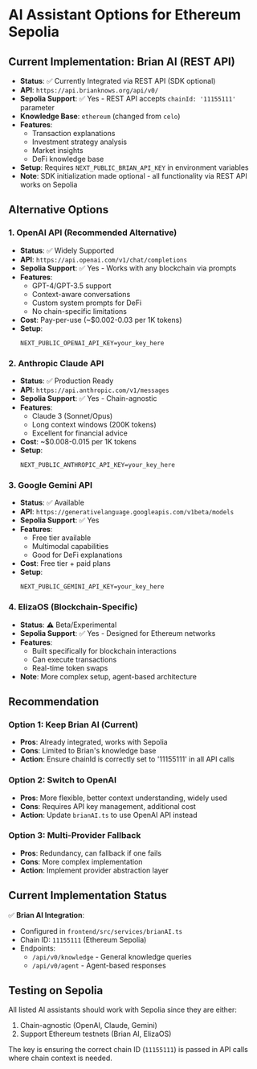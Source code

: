 # AI Assistant Options for Ethereum Sepolia

## Current Implementation: Brian AI (REST API)
- **Status**: ✅ Currently Integrated via REST API (SDK optional)
- **API**: `https://api.brianknows.org/api/v0/`
- **Sepolia Support**: ✅ Yes - REST API accepts `chainId: '11155111'` parameter
- **Knowledge Base**: `ethereum` (changed from `celo`)
- **Features**: 
  - Transaction explanations
  - Investment strategy analysis
  - Market insights
  - DeFi knowledge base
- **Setup**: Requires `NEXT_PUBLIC_BRIAN_API_KEY` in environment variables
- **Note**: SDK initialization made optional - all functionality via REST API works on Sepolia

## Alternative Options

### 1. OpenAI API (Recommended Alternative)
- **Status**: ✅ Widely Supported
- **API**: `https://api.openai.com/v1/chat/completions`
- **Sepolia Support**: ✅ Yes - Works with any blockchain via prompts
- **Features**:
  - GPT-4/GPT-3.5 support
  - Context-aware conversations
  - Custom system prompts for DeFi
  - No chain-specific limitations
- **Cost**: Pay-per-use (~$0.002-0.03 per 1K tokens)
- **Setup**: 
  ```env
  NEXT_PUBLIC_OPENAI_API_KEY=your_key_here
  ```

### 2. Anthropic Claude API
- **Status**: ✅ Production Ready
- **API**: `https://api.anthropic.com/v1/messages`
- **Sepolia Support**: ✅ Yes - Chain-agnostic
- **Features**:
  - Claude 3 (Sonnet/Opus)
  - Long context windows (200K tokens)
  - Excellent for financial advice
- **Cost**: ~$0.008-0.015 per 1K tokens
- **Setup**:
  ```env
  NEXT_PUBLIC_ANTHROPIC_API_KEY=your_key_here
  ```

### 3. Google Gemini API
- **Status**: ✅ Available
- **API**: `https://generativelanguage.googleapis.com/v1beta/models`
- **Sepolia Support**: ✅ Yes
- **Features**:
  - Free tier available
  - Multimodal capabilities
  - Good for DeFi explanations
- **Cost**: Free tier + paid plans
- **Setup**:
  ```env
  NEXT_PUBLIC_GEMINI_API_KEY=your_key_here
  ```

### 4. ElizaOS (Blockchain-Specific)
- **Status**: ⚠️ Beta/Experimental
- **Sepolia Support**: ✅ Yes - Designed for Ethereum networks
- **Features**:
  - Built specifically for blockchain interactions
  - Can execute transactions
  - Real-time token swaps
- **Note**: More complex setup, agent-based architecture

## Recommendation

### Option 1: Keep Brian AI (Current)
- **Pros**: Already integrated, works with Sepolia
- **Cons**: Limited to Brian's knowledge base
- **Action**: Ensure chainId is correctly set to '11155111' in all API calls

### Option 2: Switch to OpenAI
- **Pros**: More flexible, better context understanding, widely used
- **Cons**: Requires API key management, additional cost
- **Action**: Update `brianAI.ts` to use OpenAI API instead

### Option 3: Multi-Provider Fallback
- **Pros**: Redundancy, can fallback if one fails
- **Cons**: More complex implementation
- **Action**: Implement provider abstraction layer

## Current Implementation Status

✅ **Brian AI Integration**:
- Configured in `frontend/src/services/brianAI.ts`
- Chain ID: `11155111` (Ethereum Sepolia)
- Endpoints:
  - `/api/v0/knowledge` - General knowledge queries
  - `/api/v0/agent` - Agent-based responses

## Testing on Sepolia

All listed AI assistants should work with Sepolia since they are either:
1. Chain-agnostic (OpenAI, Claude, Gemini)
2. Support Ethereum testnets (Brian AI, ElizaOS)

The key is ensuring the correct chain ID (`11155111`) is passed in API calls where chain context is needed.

